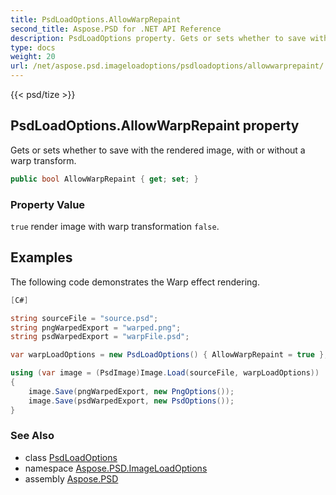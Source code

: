 ```yaml
---
title: PsdLoadOptions.AllowWarpRepaint
second_title: Aspose.PSD for .NET API Reference
description: PsdLoadOptions property. Gets or sets whether to save with the rendered image with or without a warp transform
type: docs
weight: 20
url: /net/aspose.psd.imageloadoptions/psdloadoptions/allowwarprepaint/
---
```

{{< psd/tize >}}
## PsdLoadOptions.AllowWarpRepaint property

Gets or sets whether to save with the rendered image, with or without a warp transform.

```csharp
public bool AllowWarpRepaint { get; set; }
```

### Property Value

`true` render image with warp transformation `false`.

## Examples

The following code demonstrates the Warp effect rendering.

```csharp
[C#]

string sourceFile = "source.psd";
string pngWarpedExport = "warped.png";
string psdWarpedExport = "warpFile.psd";

var warpLoadOptions = new PsdLoadOptions() { AllowWarpRepaint = true };

using (var image = (PsdImage)Image.Load(sourceFile, warpLoadOptions))
{
    image.Save(pngWarpedExport, new PngOptions());
    image.Save(psdWarpedExport, new PsdOptions());
}
```

### See Also

* class [PsdLoadOptions](../)
* namespace [Aspose.PSD.ImageLoadOptions](../../psdloadoptions/)
* assembly [Aspose.PSD](../../../)


